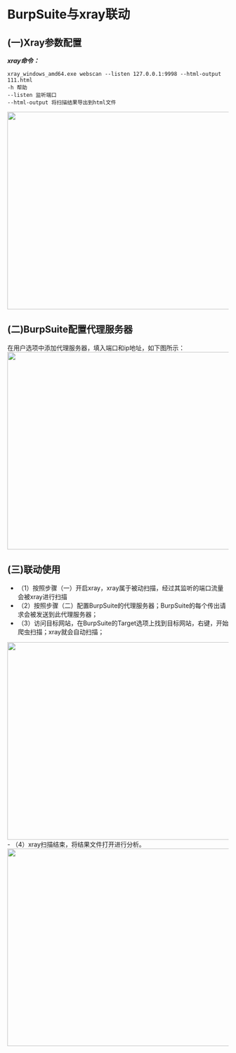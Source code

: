 # BurpSuite与xray联动
## (一)Xray参数配置
***xray命令：***
```shell
xray_windows_amd64.exe webscan --listen 127.0.0.1:9998 --html-output 111.html
-h 帮助  
--listen 监听端口   
--html-output 将扫描结果导出到html文件
```
<img src=https://github.com/nathanzeng001/Sec-Note/blob/main/Image/Vulnerabilities1.png height="450" width="700">

## (二)BurpSuite配置代理服务器
在用户选项中添加代理服务器，填入端口和ip地址，如下图所示：</br>
<img src=https://github.com/nathanzeng001/Sec-Note/blob/main/Image/Vulnerabilities2.png height="450" width="700">

## (三)联动使用
- （1）按照步骤（一）开启xray，xray属于被动扫描，经过其监听的端口流量会被xray进行扫描
- （2）按照步骤（二）配置BurpSuite的代理服务器；BurpSuite的每个传出请求会被发送到此代理服务器；
- （3）访问目标网站，在BurpSuite的Target选项上找到目标网站，右键，开始爬虫扫描；xray就会自动扫描；
<img src=https://github.com/nathanzeng001/Sec-Note/blob/main/Image/Vulnerabilities3.png height="450" width="700">
- （4）xray扫描结束，将结果文件打开进行分析。
<img src=https://github.com/nathanzeng001/Sec-Note/blob/main/Image/Vulnerabilities4.png height="450" width="850">
